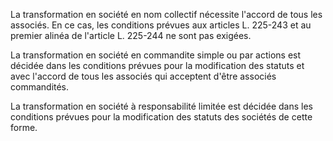 La transformation en société en nom collectif nécessite l'accord de tous les associés. En ce cas, les conditions prévues aux articles L. 225-243 et au premier alinéa de l'article L. 225-244 ne sont pas exigées.

La transformation en société en commandite simple ou par actions est décidée dans les conditions prévues pour la modification des statuts et avec l'accord de tous les associés qui acceptent d'être associés commandités.

La transformation en société à responsabilité limitée est décidée dans les conditions prévues pour la modification des statuts des sociétés de cette forme.
